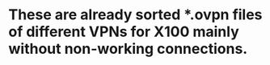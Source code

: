 # These are already sorted *.ovpn files of different VPNs for X100 mainly without non-working connections.
